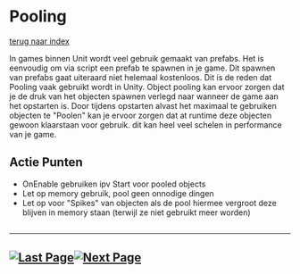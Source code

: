 # Pooling
[terug naar index](/Index.md)  

In games binnen Unit wordt veel gebruik gemaakt van prefabs. Het is eenvoudig om via script een prefab te spawnen in je game. Dit spawnen van prefabs gaat uiteraard niet helemaal kostenloos. 
Dit is de reden dat Pooling vaak gebruikt wordt in Unity. Object pooling kan ervoor zorgen dat je de druk van het objecten spawnen verlegd naar wanneer de game aan het opstarten is. 
Door tijdens opstarten alvast het maximaal te gebruiken objecten te "Poolen" kan je ervoor zorgen dat at runtime deze objecten gewoon klaarstaan voor gebruik. dit kan heel veel 
schelen in performance van je game.  

## Actie Punten
* OnEnable gebruiken ipv Start voor pooled objects
* Let op memory gebruik, pool geen onnodige dingen
* Let op voor "Spikes" van objecten als de pool hiermee vergroot deze blijven in memory staan (terwijl ze niet gebruikt meer worden)
##  

---
[![Last Page](https://i.imgur.com/Wr11iwl.png)](/Scripting/UnityUI.md)[![Next Page](https://i.imgur.com/nHLTAf1.png)](/Scripting/GarbageCollector.md)
--- 
  
  